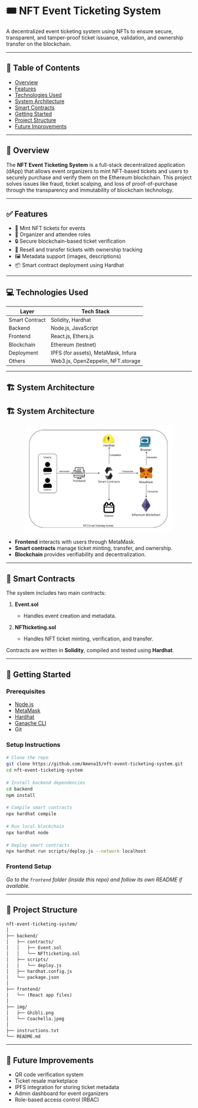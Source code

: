 # 🎟️ NFT Event Ticketing System

A decentralized event ticketing system using NFTs to ensure secure, transparent, and tamper-proof ticket issuance, validation, and ownership transfer on the blockchain.

---

## 📌 Table of Contents

- [Overview](#-overview)
- [Features](#-features)
- [Technologies Used](#-technologies-used)
- [System Architecture](#-system-architecture)
- [Smart Contracts](#-smart-contracts)
- [Getting Started](#-getting-started)
- [Project Structure](#-project-structure)
- [Future Improvements](#-future-improvements)


---

## 📖 Overview

The **NFT Event Ticketing System** is a full-stack decentralized application (dApp) that allows event organizers to mint NFT-based tickets and users to securely purchase and verify them on the Ethereum blockchain. This project solves issues like fraud, ticket scalping, and loss of proof-of-purchase through the transparency and immutability of blockchain technology.

---

## ✅ Features

- 🎫 Mint NFT tickets for events
- 👤 Organizer and attendee roles
- 🔒 Secure blockchain-based ticket verification
- 🔄 Resell and transfer tickets with ownership tracking
- 🖼️ Metadata support (images, descriptions)
- 📦 Smart contract deployment using Hardhat

---

## 💻 Technologies Used

| Layer        | Tech Stack                                 |
|--------------|---------------------------------------------|
| Smart Contract | Solidity, Hardhat                        |
| Backend      | Node.js, JavaScript                        |
| Frontend     | React.js, Ethers.js                        |
| Blockchain   | Ethereum (testnet)                         |
| Deployment   | IPFS (for assets), MetaMask, Infura        |
| Others       | Web3.js, OpenZeppelin, NFT.storage         |

---

## 🏗️ System Architecture

## 🏗️ System Architecture

<p align="center">
  <img src="img/System_Architecture.jpg" alt="System Architecture" width="400"/>
</p>

- **Frontend** interacts with users through MetaMask.
- **Smart contracts** manage ticket minting, transfer, and ownership.
- **Blockchain** provides verifiability and decentralization.

---

## 🔐 Smart Contracts

The system includes two main contracts:

1. **Event.sol**  
   - Handles event creation and metadata.

2. **NFTticketing.sol**  
   - Handles NFT ticket minting, verification, and transfer.

Contracts are written in **Solidity**, compiled and tested using **Hardhat**.

---

## 🚀 Getting Started

### Prerequisites

- [Node.js](https://nodejs.org/)
- [MetaMask](https://metamask.io/)
- [Hardhat](https://hardhat.org/)
- [Ganache CLI](https://trufflesuite.com/ganache/)
- Git

### Setup Instructions

```bash
# Clone the repo
git clone https://github.com/Amena15/nft-event-ticketing-system.git
cd nft-event-ticketing-system

# Install backend dependencies
cd backend
npm install

# Compile smart contracts
npx hardhat compile

# Run local blockchain
npx hardhat node

# Deploy smart contracts
npx hardhat run scripts/deploy.js --network localhost
````

### Frontend Setup

*Go to the `frontend` folder (inside this repo) and follow its own README if available.*

---

## 📁 Project Structure

```
nft-event-ticketing-system/
│
├── backend/
│   ├── contracts/
│   │   ├── Event.sol
│   │   └── NFTticketing.sol
│   ├── scripts/
│   │   └── deploy.js
│   ├── hardhat.config.js
│   └── package.json
│
├── frontend/
│   └── (React app files)
│
├── img/
│   ├── Ghibli.png
│   └── Coachella.jpeg
│
├── instructions.txt
└── README.md
```

---

## 🔮 Future Improvements

*  QR code verification system
*  Ticket resale marketplace
*  IPFS integration for storing ticket metadata
*  Admin dashboard for event organizers
*  Role-based access control (RBAC)


